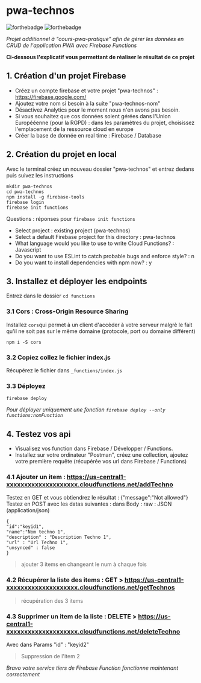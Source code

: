 # pwa-technos
![forthebadge](https://forthebadge.com/images/badges/built-with-love.svg) ![forthebadge](https://forthebadge.com/images/badges/made-with-javascript.svg)

_Projet additionnel à "cours-pwa-pratique" afin de gérer les données en CRUD de l'application PWA avec Firebase Functions_

**Ci-dessous l'explicatif vous permettant de réaliser le résultat de ce projet**


## 1. Création d'un projet Firebase
* Créez un compte firebase et votre projet "pwa-technos" : https://firebase.google.com/
* Ajoutez votre nom si besoin à la suite "pwa-technos-nom"
* Désactivez Analytics pour le moment nous n'en avons pas besoin.
* Si vous souhaitez que cos données soient gérées dans l'Union Europééenne (pour la RGPD) : dans les paramètres du projet, choisissez l'emplacement de la ressource cloud en europe
* Créer la base de donnée en real time : Firebase / Database


## 2. Création du projet en local
Avec le terminal créez un nouveau dossier "pwa-technos" et entrez dedans puis suivez les instructions
```
mkdir pwa-technos
cd pwa-technos
npm install -g firebase-tools
firebase login
firebase init functions
```

Questions : réponses pour ``firebase init functions``

- Select project : existing project (pwa-technos)
- Select a default Firebase project for this directory : pwa-technos
- What language would you like to use to write Cloud Functions? : Javascript
- Do you want to use ESLint to catch probable bugs and enforce style? : n
- Do you want to install dependencies with npm now? : y


## 3. Installez et déployer les endpoints
Entrez dans le dossier ``cd functions``


### 3.1 Cors : Cross-Origin Resource Sharing
Installez ``cors``qui permet à un client d'accèder à votre serveur malgrè le fait qu'il ne soit pas sur le même domaine (protocole, port ou domaine différent)
```
npm i -S cors
```


### 3.2 Copiez collez le fichier index.js
Récupérez le fichier dans ``_functions/index.js``


### 3.3 Déployez
```
firebase deploy
```
_Pour déployer uniquement une fonction ``firebase deploy --only functions:nomFunction``_



## 4. Testez vos api
* Visualisez vos function dans Firebase / Développer / Functions. 
* Installez sur votre ordinateur "Postman", créez une collection, ajoutez votre première requête (récupérée vos url dans Firebase / Functions)


### 4.1 Ajouter un item : https://us-central1-xxxxxxxxxxxxxxxxxxxx.cloudfunctions.net/addTechno
Testez en GET et vous obtiendrez le résultat : {"message":"Not allowed"}
Testez en POST avec les datas suivantes : dans Body : raw : JSON (application/json)
```
{
"id":"keyid1",
"name":"Nom techno 1",
"description" : "Description Techno 1",
"url" : "Url Techno 1",
"unsynced" : false
}
```
> ajouter 3 items en changeant le num à chaque fois


### 4.2 Récupérer la liste des items : GET > https://us-central1-xxxxxxxxxxxxxxxxxxxx.cloudfunctions.net/getTechnos
> récupération des 3 items


### 4.3 Supprimer un item de la liste : DELETE > https://us-central1-xxxxxxxxxxxxxxxxxxxx.cloudfunctions.net/deleteTechno
Avec dans Params "id" : "keyid2"
> Suppression de l'item 2


_Bravo votre service tiers de Firebase Function fonctionne maintenant correctement_